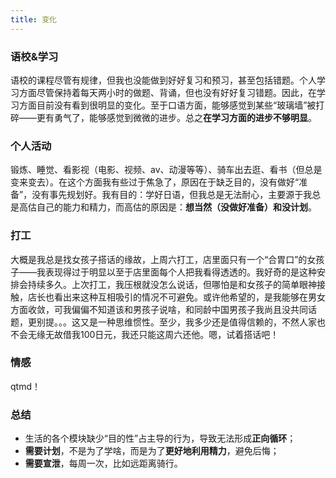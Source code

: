 ```yaml
---
title: 变化
---
```


### 语校&学习

语校的课程尽管有规律，但我也没能做到好好复习和预习，甚至包括错题。个人学习方面尽管保持着每天两小时的做题、背诵，但也没有好好复习错题。因此，在学习方面目前没有看到很明显的变化。至于口语方面，能够感觉到某些“玻璃墙”被打碎——更有勇气了，能够感觉到微微的进步。<!-- more -->总之**在学习方面的进步不够明显**。

### 个人活动

锻炼、睡觉、看影视（电影、视频、av、动漫等等）、骑车出去逛、看书（但总是变来变去）。在这个方面我有些过于焦急了，原因在于缺乏目的，没有做好“准备”，没有事先规划好。我有目的：学好日语，但我总是无法耐心，主要源于我总是高估自己的能力和精力，而高估的原因是：**想当然（没做好准备）和没计划**。

### 打工

大概是我总是找女孩子搭话的缘故，上周六打工，店里面只有一个“合胃口”的女孩子——我表现得过于明显以至于店里面每个人把我看得透透的。我好奇的是这种安排会持续多久。上次打工，我压根就没怎么说话，但哪怕是和女孩子的简单眼神接触，店长也看出来这种互相吸引的情况不可避免。或许他希望的，是我能够在男女方面收敛，可我偏偏不知道该和男孩子说啥，和同龄中国男孩子我尚且没共同话题，更别提。。。这又是一种思维惯性。至少，我多少还是值得信赖的，不然人家也不会无缘无故借我100日元，我还只能这周六还他。嗯，试着搭话吧！

### 情感

qtmd！

### 总结

- 生活的各个模块缺少“目的性”占主导的行为，导致无法形成**正向循环**；
- **需要计划**，不是为了学啥，而是为了**更好地利用精力**，避免后悔；
- **需要宣泄**，每周一次，比如远距离骑行。
